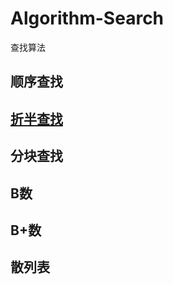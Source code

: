 # Algorithm-Search
查找算法

## 顺序查找





## [折半查找](./Code/binarySearch.cpp)





## 分块查找





## B数







## B+数





## 散列表

